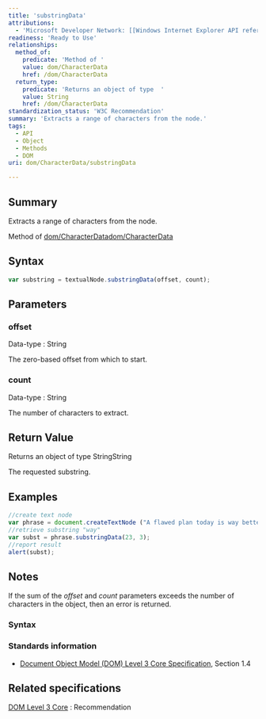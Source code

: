 ```yaml
---
title: 'substringData'
attributions:
  - 'Microsoft Developer Network: [[Windows Internet Explorer API reference](http://msdn.microsoft.com/en-us/library/ie/hh828809%28v=vs.85%29.aspx) Article]'
readiness: 'Ready to Use'
relationships:
  method_of:
    predicate: 'Method of '
    value: dom/CharacterData
    href: /dom/CharacterData
  return_type:
    predicate: 'Returns an object of type  '
    value: String
    href: /dom/CharacterData
standardization_status: 'W3C Recommendation'
summary: 'Extracts a range of characters from the node.'
tags:
  - API
  - Object
  - Methods
  - DOM
uri: dom/CharacterData/substringData

---
```

## Summary

Extracts a range of characters from the node.

Method of [dom/CharacterData](/dom/CharacterData)[dom/CharacterData](/dom/CharacterData)

## Syntax

``` js
var substring = textualNode.substringData(offset, count);
```

## Parameters

### offset

 Data-type
:   String

 The zero-based offset from which to start.

### count

 Data-type
:   String

 The number of characters to extract.

## Return Value

Returns an object of type StringString

The requested substring.

## Examples

``` js
//create text node
var phrase = document.createTextNode ("A flawed plan today is way better than a perfect plan tomorrow.");
//retrieve substring "way"
var subst = phrase.substringData(23, 3);
//report result
alert(subst);
```

## Notes

If the sum of the *offset* and *count* parameters exceeds the number of characters in the object, then an error is returned.

### Syntax

### Standards information

-   [Document Object Model (DOM) Level 3 Core Specification](http://go.microsoft.com/fwlink/p/?linkid=182717), Section 1.4

## Related specifications

[DOM Level 3 Core](http://www.w3.org/TR/DOM-Level-3-Core/)
:   Recommendation
